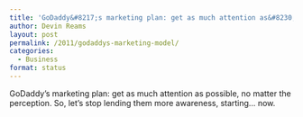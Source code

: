 ```yaml
---
title: 'GoDaddy&#8217;s marketing plan: get as much attention as&#8230;'
author: Devin Reams
layout: post
permalink: /2011/godaddys-marketing-model/
categories:
  - Business
format: status
---
```

GoDaddy&#8217;s marketing plan: get as much attention as possible, no matter the perception. So, let&#8217;s stop lending them more awareness, starting&#8230; now.